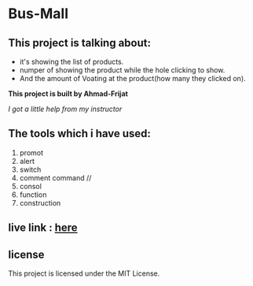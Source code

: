 # Bus-Mall

## This project is talking about:
* it's showing the list of products. 
* numper of showing the product while the hole clicking to show.
* And the amount of Voating at the product(how many they clicked on). 

**This project is built by Ahmad-Frijat**

*I got a little help from my instructor*

## The tools which i have used:
1. promot 
2. alert
3. switch
4. comment command //
5. consol
6. function
7. construction

## live link : [here](https://ahmadfrijat.github.io/Bus-Mall/)

## license
This project is licensed under the MIT License.

